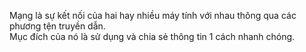 Mạng là sự kết nối của hai hay nhiều máy tính với nhau thông qua các phương tện truyền dẫn.  
Mục đích của nó là sử dụng và chia sẻ thông tin 1 cách nhanh chóng.
